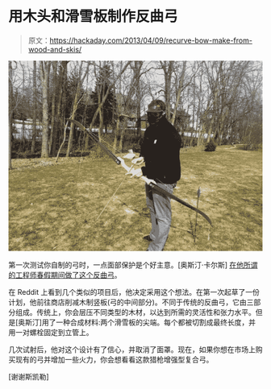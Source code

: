 # 用木头和滑雪板制作反曲弓

> 原文：<https://hackaday.com/2013/04/09/recurve-bow-make-from-wood-and-skis/>

![bow-made-from-ski](img/b546a94395e6c77c90076f0c7ae9c849.png)

第一次测试你自制的弓时，一点面部保护是个好主意。[奥斯汀·卡尔斯] [在他所谓的工程师春假期间做了这个反曲弓](http://imgur.com/a/BecXx)。

在 Reddit 上看到几个类似的项目后，他决定采用这个想法。在第一次起草了一份计划，他前往商店削减木制竖板(弓的中间部分)。不同于传统的反曲弓，它由三部分组成。传统上，你会层压不同类型的木材，以达到所需的灵活性和张力水平。但是[奥斯汀]用了一种合成材料:两个滑雪板的尖端。每个都被切割成最终长度，并用一对螺栓固定到立管上。

几次试射后，他对这个设计有了信心，并取消了面罩。现在，如果你想在市场上购买现有的弓并增加一些火力，你会想看看这款猎枪增强型复合弓。

[谢谢斯凯勒]